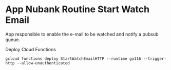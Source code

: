 # App Nubank Routine Start Watch Email

App responsible to enable the e-mail to be watched and notify a pubsub queue.

Deploy Cloud Functions
```shell
gcloud functions deploy StartWatchEmailHTTP --runtime go116 --trigger-http --allow-unauthenticated
```